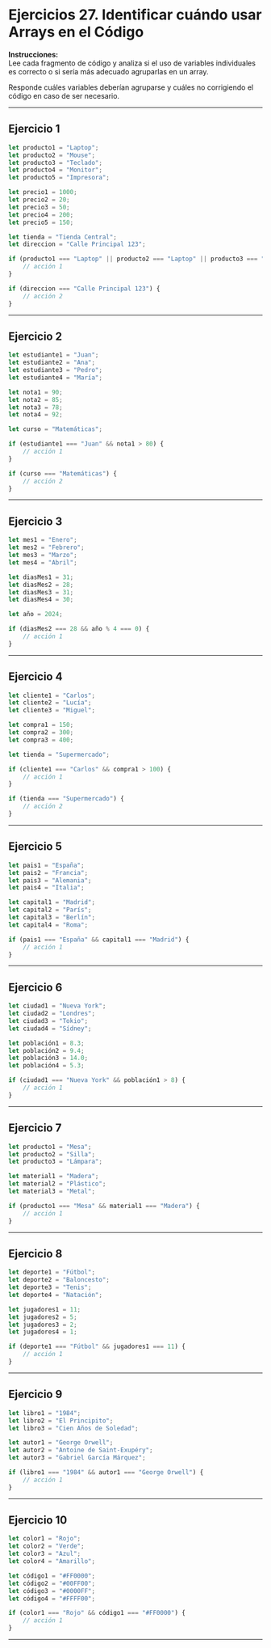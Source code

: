 
# Ejercicios 27. Identificar cuándo usar Arrays en el Código

**Instrucciones:**  
Lee cada fragmento de código y analiza si el uso de variables individuales es correcto o si sería más adecuado agruparlas en un array. 

Responde cuáles variables deberían agruparse y cuáles no corrigiendo el código en caso de ser necesario.

---

## **Ejercicio 1**
```javascript
let producto1 = "Laptop";
let producto2 = "Mouse";
let producto3 = "Teclado";
let producto4 = "Monitor";
let producto5 = "Impresora";

let precio1 = 1000;
let precio2 = 20;
let precio3 = 50;
let precio4 = 200;
let precio5 = 150;

let tienda = "Tienda Central";
let direccion = "Calle Principal 123";

if (producto1 === "Laptop" || producto2 === "Laptop" || producto3 === "Laptop") {
    // acción 1
}

if (direccion === "Calle Principal 123") {
    // acción 2
}
```

---

## **Ejercicio 2**
```javascript
let estudiante1 = "Juan";
let estudiante2 = "Ana";
let estudiante3 = "Pedro";
let estudiante4 = "María";

let nota1 = 90;
let nota2 = 85;
let nota3 = 78;
let nota4 = 92;

let curso = "Matemáticas";

if (estudiante1 === "Juan" && nota1 > 80) {
    // acción 1
}

if (curso === "Matemáticas") {
    // acción 2
}
```

---

## **Ejercicio 3**
```javascript
let mes1 = "Enero";
let mes2 = "Febrero";
let mes3 = "Marzo";
let mes4 = "Abril";

let diasMes1 = 31;
let diasMes2 = 28;
let diasMes3 = 31;
let diasMes4 = 30;

let año = 2024;

if (diasMes2 === 28 && año % 4 === 0) {
    // acción 1
}
```

---

## **Ejercicio 4**
```javascript
let cliente1 = "Carlos";
let cliente2 = "Lucía";
let cliente3 = "Miguel";

let compra1 = 150;
let compra2 = 300;
let compra3 = 400;

let tienda = "Supermercado";

if (cliente1 === "Carlos" && compra1 > 100) {
    // acción 1
}

if (tienda === "Supermercado") {
    // acción 2
}
```

---

## **Ejercicio 5**
```javascript
let pais1 = "España";
let pais2 = "Francia";
let pais3 = "Alemania";
let pais4 = "Italia";

let capital1 = "Madrid";
let capital2 = "París";
let capital3 = "Berlín";
let capital4 = "Roma";

if (pais1 === "España" && capital1 === "Madrid") {
    // acción 1
}
```

---

## **Ejercicio 6**
```javascript
let ciudad1 = "Nueva York";
let ciudad2 = "Londres";
let ciudad3 = "Tokio";
let ciudad4 = "Sídney";

let población1 = 8.3;
let población2 = 9.4;
let población3 = 14.0;
let población4 = 5.3;

if (ciudad1 === "Nueva York" && población1 > 8) {
    // acción 1
}
```

---

## **Ejercicio 7**
```javascript
let producto1 = "Mesa";
let producto2 = "Silla";
let producto3 = "Lámpara";

let material1 = "Madera";
let material2 = "Plástico";
let material3 = "Metal";

if (producto1 === "Mesa" && material1 === "Madera") {
    // acción 1
}
```

---

## **Ejercicio 8**
```javascript
let deporte1 = "Fútbol";
let deporte2 = "Baloncesto";
let deporte3 = "Tenis";
let deporte4 = "Natación";

let jugadores1 = 11;
let jugadores2 = 5;
let jugadores3 = 2;
let jugadores4 = 1;

if (deporte1 === "Fútbol" && jugadores1 === 11) {
    // acción 1
}
```

---

## **Ejercicio 9**
```javascript
let libro1 = "1984";
let libro2 = "El Principito";
let libro3 = "Cien Años de Soledad";

let autor1 = "George Orwell";
let autor2 = "Antoine de Saint-Exupéry";
let autor3 = "Gabriel García Márquez";

if (libro1 === "1984" && autor1 === "George Orwell") {
    // acción 1
}
```

---

## **Ejercicio 10**
```javascript
let color1 = "Rojo";
let color2 = "Verde";
let color3 = "Azul";
let color4 = "Amarillo";

let código1 = "#FF0000";
let código2 = "#00FF00";
let código3 = "#0000FF";
let código4 = "#FFFF00";

if (color1 === "Rojo" && código1 === "#FF0000") {
    // acción 1
}
```

---
